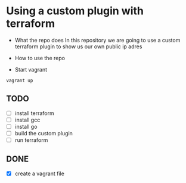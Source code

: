 # Using a custom plugin with terraform

- What the repo does
In this repository we are going to use a custom terraform plugin to show us our own public ip adres
- How to use the repo

- Start vagrant
```
vagrant up
```


## TODO
- [ ] install terraform
- [ ] install gcc
- [ ] install go
- [ ] build the custom plugin
- [ ] run terraform

## DONE
- [x] create a vagrant file 
